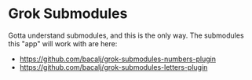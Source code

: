 # Grok Submodules
Gotta understand submodules, and this is the only way. The submodules this "app" will work with are here:
- https://github.com/bacalj/grok-submodules-numbers-plugin
- https://github.com/bacalj/grok-submodules-letters-plugin
